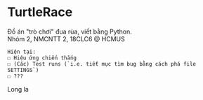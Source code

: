 # TurtleRace

Đồ án "trò chơi" đua rùa, viết bằng Python.\
Nhóm 2, NMCNTT 2, 18CLC6 @ HCMUS

	Hiện tại:
	☐ Hiệu ứng chiến thắng
	☐ (Các) Test runs (`i.e. tiết mục tìm bug bằng cách phá file SETTINGS`)
	☐ ???

Long la